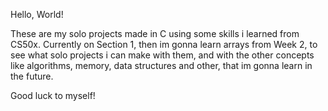 Hello, World!

These are my solo projects made in C using some skills i learned from CS50x.
Currently on Section 1, then im gonna learn arrays from Week 2, to see
what solo projects i can make with them, and with the other concepts like
algorithms, memory, data structures and other, that im gonna learn in the future.

Good luck to myself!
